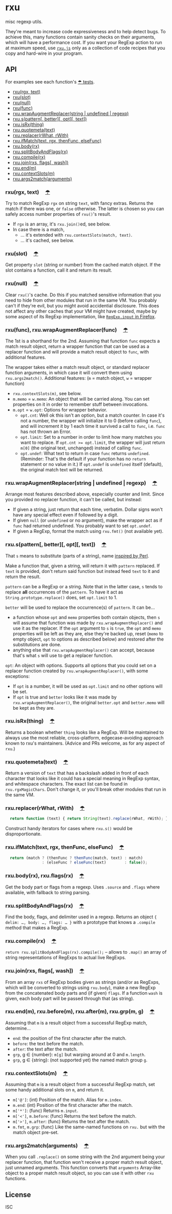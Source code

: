 ﻿
<!--#echo json="package.json" key="name" underline="=" -->
rxu
===
<!--/#echo -->

<!--#echo json="package.json" key="description" -->
misc regexp utils.
<!--/#echo -->

They're meant to increase code expressiveness and to help detect bugs.
To achieve this, many functions contain sanity checks on their arguments,
which will have a performance cost. If you want your RegExp action to run
at maximum speed, use [`rxu.js`](rxu.js) only as a collection of code
recipes that you copy and hard-wire in your program.



API
---
For examples see each function's [☂ tests](test/).

<!--#toc cap-end=" &amp;nbsp;&#0;, rxu." -->
  * [rxu(rgx, text)](#toc-rxu-rgx-text)
  * [rxu(slot)](#toc-rxu-slot)
  * [rxu(null)](#toc-rxu-null)
  * [rxu(func)](#toc-rxu-func)
  * [rxu.wrapAugmentReplacer(string | undefined | regexp)](#toc-rxu-wrapaugmentreplacer-string-undefined-regexp)
  * [rxu.s(pattern&#x5B;, better&#x5D;&#x5B;, opt&#x5D;&#x5B;, text&#x5D;)](#toc-rxu-s-pattern-better-opt-text)
  * [rxu.isRx(thing)](#toc-rxu-isrx-thing)
  * [rxu.quotemeta(text)](#toc-rxu-quotemeta-text)
  * [rxu.replacer(rWhat, rWith)](#toc-rxu-replacer-rwhat-rwith)
  * [rxu.ifMatch(text, rgx, thenFunc, elseFunc)](#toc-rxu-ifmatch-text-rgx-thenfunc-elsefunc)
  * [rxu.body(rx)](#toc-rxu-body-rx)
  * [rxu.splitBodyAndFlags(rx)](#toc-rxu-splitbodyandflags-rx)
  * [rxu.compile(rx)](#toc-rxu-compile-rx)
  * [rxu.join(rxs, flags&#x5B;, wash&#x5D;)](#toc-rxu-join-rxs-flags-wash)
  * [rxu.end(m)](#toc-rxu-end-m)
  * [rxu.contextSlots(m)](#toc-rxu-contextslots-m)
  * [rxu.args2match(arguments)](#toc-rxu-args2match-arguments)

<!--/#toc -->


<a class="readme-ssi-toc-target" id="toc-rxu-rgx-text" name="toc-rxu-rgx-text"></a>
### rxu(rgx, text) &nbsp; &nbsp; [☂](test/match.js)
Try to match RegExp `rgx` on string `text`, with fancy extras.
Returns the match if there was one, or `false` otherwise.
The latter is chosen so you can safely access number properties
of `rxu()`'s result.

  * If `rgx` is an array, it's `rxu.join()`ed, see below.
  * In case there is a match,
    * … it's extended with `rxu.contextSlots(match, text)`.
    * … it's cached, see below.


<a class="readme-ssi-toc-target" id="toc-rxu-slot" name="toc-rxu-slot"></a>
### rxu(slot) &nbsp; &nbsp; [☂](test/match.js)
Get property `slot` (string or number) from the cached match object.
If the slot contains a function, call it and return its result.


<a class="readme-ssi-toc-target" id="toc-rxu-null" name="toc-rxu-null"></a>
### rxu(null) &nbsp; &nbsp; [☂](test/match.js)
Clear `rxu()`'s cache.
Do this if you matched sensitive information that you need to hide from
other modules that run in the same VM.
You probably can't if they're evil, but you might avoid accidential disclosure.
This does not affect any other caches that your VM might have created,
maybe by some aspect of its RegExp implementation,
like [`RegExp.input` in Firefox][mdn-regexp-input].


<a class="readme-ssi-toc-target" id="toc-rxu-func" name="toc-rxu-func"></a>
### rxu(func), rxu.wrapAugmentReplacer(func) &nbsp; &nbsp; [☂](test/augmrepl.js)
The 1st is a shorthand for the 2nd.
Assuming that function `func` expects a match result object, return a wrapper
function that can be used as a replacer function and will provide a match
result object to `func`, with additional features.

The wrapper takes either a match result object, or standard replacer
function arguments, in which case it will convert them using
`rxu.args2match()`. Additional features:
(`m` = match object, `w` = wrapper function)

  * `rxu.contextSlots(m)`, see below.
  * `m.memo` = `w.memo`: An object that will be carried along. You can set
    properties on it in order to remember stuff between invocations.
  * `m.opt` = `w.opt`: Options for wrapper behavior.
    * `opt.cnt`: Well ok this isn't an option, but a match counter.
      In case it's not a number, the wrapper will initialize it to 0
      (before calling `func`), and will increment it by 1 each time it
      survived a call to `func`, i.e. `func` has not thrown an Error.
    * `opt.limit`: Set to a number in order to limit how many matches you
      want to replace. If `opt.cnt >= opt.limit`, the wrapper will just
      return `m[0]` (the original text, unchanged) instead of calling `func`.
    * `opt.undef`: What text to return in case `func` returns `undefined`.
      (Reminder: That's the default if your function has no `return` statement
      or no value in it.) If `opt.undef` is `undefined` itself (default),
      the original match text will be returned.


<a class="readme-ssi-toc-target" id="toc-rxu-wrapaugmentreplacer-string-undefined-regexp" name="toc-rxu-wrapaugmentreplacer-string-undefined-regexp"></a>
### rxu.wrapAugmentReplacer(string | undefined | regexp) &nbsp; &nbsp; [☂](test/augmrepl.js)
Arrange most features described above, especially counter and limit.
Since you provided no replacer function, it can't be called, but instead:

  * If given a string, just return that each time, verbatim.
    Dollar signs won't have any special effect even if followed by a digit.
  * If given `null` (or `undefined` or no argument), make the wrapper act
    as if `func` had returned undefined. You probably want to set `opt.undef`.
  * If given a RegExp, format the match using `rxu.fmt()` (not available yet).


<a class="readme-ssi-toc-target" id="toc-rxu-s-pattern-better-opt-text" name="toc-rxu-s-pattern-better-opt-text"></a>
### rxu.s(pattern[, better][, opt][, text]) &nbsp; &nbsp; [☂](test/subst.js)
That `s` means to substitute (parts of a string),
name [inspired by Perl][perldoc-s].

Make a function that, given a string, will return it with `pattern` replaced.
If `text` is provided, don't return said function but instead feed `text` to
it and return the result.

`pattern` can be a RegExp or a string. Note that in the latter case, `s` tends
to replace **all** occurrences of the `pattern`. To have it act as
`String.prototype.replace()` does, set `opt.limit` to 1.

`better` will be used to replace the occurrence(s) of `pattern`. It can be…
  * a function whose `opt` and `memo` properties both contain objects,
    then `s` will assume that function was made by `rxu.wrapAugmentReplacer()`
    and use it as the replacer. If the `opt` argument to `s` is `true`,
    the `opt` and `memo` properties will be left as they are, else they're
    backed up, reset (`memo` to empty object, `opt` to options as described
    below) and restored after the substitutions are done.
  * anything else that `rxu.wrapAugmentReplacer()` can accept, because that's
    what `s` will use to get a replacer function.

`opt`: An object with options. Supports all options that you could set on a
replacer function created by `rxu.wrapAugmentReplacer()`, with some exceptions:

  * If `opt` is a number, it will be used as `opt.limit` and no other options
    will be set.
  * If `opt` is true and `better` looks like it was made by
    `rxu.wrapAugmentReplacer()`, the original `better.opt` and `better.memo`
    will be kept as they are.


<a class="readme-ssi-toc-target" id="toc-rxu-isrx-thing" name="toc-rxu-isrx-thing"></a>
### rxu.isRx(thing) &nbsp; &nbsp; [☂](test/isrx.js)
Returns a boolean whether `thing` looks like a RegExp.
Will be maintained to always use the most reliable, cross-platform,
edgecase-avoiding approach known to rxu's maintainers.
(Advice and PRs welcome, as for any aspect of `rxu`.)


<a class="readme-ssi-toc-target" id="toc-rxu-quotemeta-text" name="toc-rxu-quotemeta-text"></a>
### rxu.quotemeta(text) &nbsp; &nbsp; [☂](test/quotemeta.js)
Return a version of `text` that has a backslash added in front of each
character that looks like it could has a special meaning in RegExp syntax,
and whitespace characters. The exact list can be found in `rxu.rgxMagicChars`.
Don't change it, or you'll break other modules that run in the same VM.


<a class="readme-ssi-toc-target" id="toc-rxu-replacer-rwhat-rwith" name="toc-rxu-replacer-rwhat-rwith"></a>
### rxu.replacer(rWhat, rWith) &nbsp; &nbsp; [☂](test/replacer.js)
```js
  return function (text) { return String(text).replace(rWhat, rWith); };
```
Construct handy iterators for cases where `rxu.s()` would be disproportionate.


<a class="readme-ssi-toc-target" id="toc-rxu-ifmatch-text-rgx-thenfunc-elsefunc" name="toc-rxu-ifmatch-text-rgx-thenfunc-elsefunc"></a>
### rxu.ifMatch(text, rgx, thenFunc, elseFunc) &nbsp; &nbsp; [☂](test/ifmatch.js)
```js
  return (match ? (thenFunc ? thenFunc(match, text) : match)
                : (elseFunc ? elseFunc(text)        : false));
```


<a class="readme-ssi-toc-target" id="toc-rxu-body-rx" name="toc-rxu-body-rx"></a>
### rxu.body(rx), rxu.flags(rx) &nbsp; &nbsp; [☂](test/bodyparts.js)
Get the body part or flags from a regexp. Uses `.source` and `.flags`
where available, with fallback to string parsing.


<a class="readme-ssi-toc-target" id="toc-rxu-splitbodyandflags-rx" name="toc-rxu-splitbodyandflags-rx"></a>
### rxu.splitBodyAndFlags(rx) &nbsp; &nbsp; [☂](test/bodyparts.js)
Find the body, flags, and delimiter used in a regexp.
Returns an object `{ delim: …, body: …, flags: … }` with a prototype
that knows a `.compile` method that makes a RegExp.


<a class="readme-ssi-toc-target" id="toc-rxu-compile-rx" name="toc-rxu-compile-rx"></a>
### rxu.compile(rx) &nbsp; &nbsp; [☂](test/bodyparts.js)
`return rxu.splitBodyAndFlags(rx).compile();` – allows to `.map()` an
array of string representations of RegExps to actual live RegExps.


<a class="readme-ssi-toc-target" id="toc-rxu-join-rxs-flags-wash" name="toc-rxu-join-rxs-flags-wash"></a>
### rxu.join(rxs, flags[, wash]) &nbsp; &nbsp; [☂](test/bodyparts.js)
From an array `rxs` of RegExp bodies given as strings
(and/or as RegExps, which will be converted to strings using `rxu.body`),
make a new RegExp from the concatenated body parts and (if given) `flags`.
If a function `wash` is given, each body part will be passed through that
(as string).


<a class="readme-ssi-toc-target" id="toc-rxu-end-m" name="toc-rxu-end-m"></a>
### rxu.end(m), rxu.before(m), rxu.after(m), rxu.grp(m, g) &nbsp; &nbsp; [☂](test/match.js)
Assuming that `m` is a result object from a successful RegExp match,
determine…
  * `end`:    the position of the first character after the match.
  * `before`: the text before the match.
  * `after`:  the text after the match.
  * `grp`, g ∈ {number}: `m[g]` but warping around at 0 and `m.length`.
  * `grp`, g ∈ {string}: (not supported yet) the named match group `g`.


<a class="readme-ssi-toc-target" id="toc-rxu-contextslots-m" name="toc-rxu-contextslots-m"></a>
### rxu.contextSlots(m) &nbsp; &nbsp; [☂](test/ctxslots.js)
Assuming that `m` is a result object from a successful RegExp match,
set some handy additional slots on `m`, and return it.

  * `m['@']`: (int) Position of the match. Alias for `m.index`.
  * `m.end`: (int) Position of the first character after the match.
  * `m['*']`: (func) Returns `m.input`.
  * `m['<']`, `m.before`: (func) Returns the text before the match.
  * `m['>']`, `m.after`: (func) Returns the text after the match.
  * `m.fmt`, `m.grp`:
    (func) Like the same-named functions on `rxu.` but with the match
    object pre-set.


<a class="readme-ssi-toc-target" id="toc-rxu-args2match-arguments" name="toc-rxu-args2match-arguments"></a>
### rxu.args2match(arguments) &nbsp; &nbsp; [☂](test/ctxslots.js)
When you call `.replace()` on some string with the 2nd argument being your
replacer function, that function won't receive a proper match result object,
just unnamed arguments. This function converts that `arguments` Array-like
object to a proper match result object, so you can use it with other
`rxu` functions.









<!--#toc stop="scan" -->


  [mdn-regexp-input]: https://developer.mozilla.org/en-US/docs/Web/JavaScript/Reference/Global_Objects/RegExp/input
  [perldoc-s]: http://perldoc.perl.org/functions/s.html



License
-------
<!--#echo json="package.json" key=".license" -->
ISC
<!--/#echo -->
